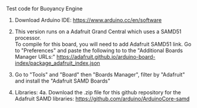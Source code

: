
Test code for Buoyancy Engine

1. Download Arduino IDE:
https://www.arduino.cc/en/software

2. This version runs on a Adafruit Grand Central which uses a SAMD51 processor.  
To compile for this board, you will need to add Adafruit SAMD51 link.
Go to "Preferences" and paste the following to to the "Additional Boards Manager URLs:"
https://adafruit.github.io/arduino-board-index/package_adafruit_index.json


3. Go to "Tools" and "Board" then "Boards Manager", filter by "Adafruit" and install the "Adafruit SAMD Boards"

4. Libraries:
4a. Download the .zip file for this github repository for the Adafruit SAMD libraries:
https://github.com/arduino/ArduinoCore-samd


